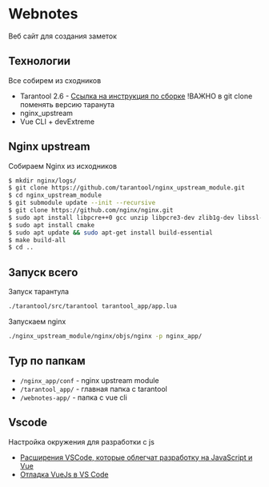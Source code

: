 # Webnotes

Веб сайт для создания заметок

## Технологии
Все собирем из сходников

- Tarantool 2.6 - [Cсылка на инструкция по сборке](https://www.tarantool.io/ru/doc/latest/dev_guide/building_from_source/) !ВАЖНО в git clone поменять версию таранута
- nginx_upstream
- Vue CLI + devExtreme

## Nginx upstream

Собираем Nginx из исходников 
```bash
$ mkdir nginx/logs/
$ git clone https://github.com/tarantool/nginx_upstream_module.git
$ cd nginx_upstream_module
$ git submodule update --init --recursive
$ git clone https://github.com/nginx/nginx.git
$ sudo apt install libpcre++0 gcc unzip libpcre3-dev zlib1g-dev libssl-dev libxslt-dev
$ sudo apt install cmake
$ sudo apt update && sudo apt-get install build-essential
$ make build-all
$ cd ..
```

## Запуск всего

Запуск тарантула
```bash
./tarantool/src/tarantool tarantool_app/app.lua
```

Запускаем nginx
```bash
./nginx_upstream_module/nginx/objs/nginx -p nginx_app/
```

## Тур по папкам
- `/nginx_app/conf` - nginx upstream module
- `/tarantool_app/` - главная папка с tarantool
- `/webnotes-app/` - папка с vue cli

## Vsсode
Настройка окружения для разработки с js
- [Расширения VSCode, которые облегчат разработку на JavaScript и Vue](https://habr.com/ru/post/440066/)
- [Отладка VueJs в VS Code](https://ru.vuejs.org/v2/cookbook/debugging-in-vscode.html)